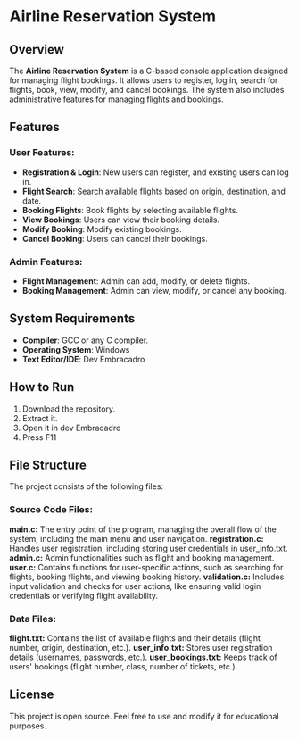# Airline Reservation System

## Overview

The **Airline Reservation System** is a C-based console application designed for managing flight bookings. It allows users to register, log in, search for flights, book, view, modify, and cancel bookings. The system also includes administrative features for managing flights and bookings.

## Features

### User Features:
- **Registration & Login**: New users can register, and existing users can log in.
- **Flight Search**: Search available flights based on origin, destination, and date.
- **Booking Flights**: Book flights by selecting available flights.
- **View Bookings**: Users can view their booking details.
- **Modify Booking**: Modify existing bookings.
- **Cancel Booking**: Users can cancel their bookings.

### Admin Features:
- **Flight Management**: Admin can add, modify, or delete flights.
- **Booking Management**: Admin can view, modify, or cancel any booking.

## System Requirements

- **Compiler**: GCC or any C compiler.
- **Operating System**: Windows
- **Text Editor/IDE**: Dev Embracadro


## How to Run

1. Download the repository.
2. Extract it.
3. Open it in dev Embracadro
4. Press F11

## File Structure
The project consists of the following files:

### Source Code Files:
**main.c:** The entry point of the program, managing the overall flow of the system, including the main menu and user navigation.
**registration.c:** Handles user registration, including storing user credentials in user_info.txt.
**admin.c:** Admin functionalities such as flight and booking management.
**user.c:** Contains functions for user-specific actions, such as searching for flights, booking flights, and viewing booking history.
**validation.c:** Includes input validation and checks for user actions, like ensuring valid login credentials or verifying flight availability.

### Data Files:
**flight.txt:** Contains the list of available flights and their details (flight number, origin, destination, etc.).
**user_info.txt:** Stores user registration details (usernames, passwords, etc.).
**user_bookings.txt:** Keeps track of users' bookings (flight number, class, number of tickets, etc.).

## License

This project is open source. Feel free to use and modify it for educational purposes.
